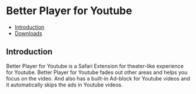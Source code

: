 # Better Player for Youtube

- [Introduction](#introduction)
- [Downloads](#downloads)

## Introduction
Better Player for Youtube is a Safari Extension for theater-like experience for Youtube. Better Player for Youtube fades out other areas and helps you focus on the video. And also has a built-in Ad-block for Youtube videos and it automatically skips the ads in Youtube videos.
